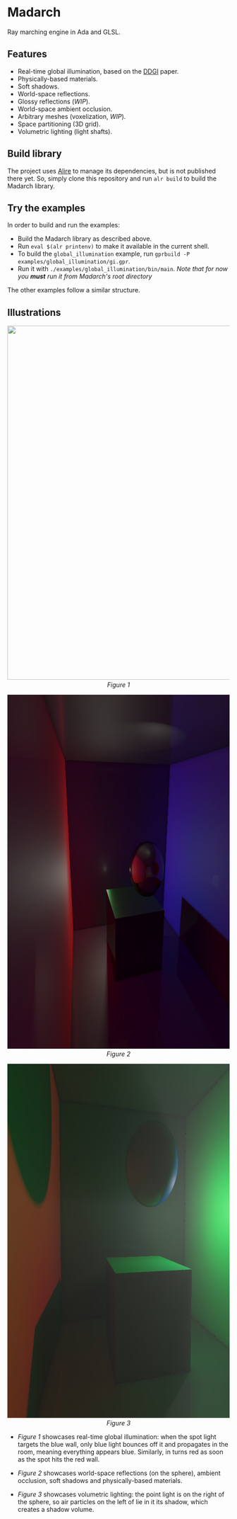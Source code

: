 # Madarch
Ray marching engine in Ada and GLSL.

## Features

- Real-time global illumination, based on the <a href=http://jcgt.org/published/0008/02/01/paper-lowres.pdf>DDGI</a> paper.
- Physically-based materials.
- Soft shadows.
- World-space reflections.
- Glossy reflections (*WIP*).
- World-space ambient occlusion.
- Arbitrary meshes (voxelization, *WIP*).
- Space partitioning (3D grid).
- Volumetric lighting (light shafts).

## Build library

The project uses [Alire](https://alire.ada.dev/) to manage its dependencies, but is not published there yet. So, simply clone this repository and run `alr build` to build the Madarch library.

## Try the examples

In order to build and run the examples:

- Build the Madarch library as described above.
- Run `eval $(alr printenv)` to make it available in the current shell.
- To build the `global_illumination` example, run `gprbuild -P examples/global_illumination/gi.gpr`.
- Run it with `./examples/global_illumination/bin/main`. *Note that for now you **must** run it from Madarch's root directory*

The other examples follow a similar structure.

## Illustrations

<p align="center">
  <img width=800 height=800 src="media/realtime_gi.gif"><br>
  <i>Figure 1</i>
</p>

<p align="center">
  <img width=800 height=800 src="media/room.png"><br>
  <i>Figure 2</i>
</p>

<p align="center">
  <img width=800 height=800 src="media/light_shafts.png"><br>
  <i>Figure 3</i>
</p>

- *Figure 1* showcases real-time global illumination: when the spot light targets the blue wall, only blue light bounces off it and propagates in the room, meaning everything appears blue. Similarly, in turns red as soon as the spot hits the red wall.

- *Figure 2* showcases world-space reflections (on the sphere), ambient occlusion, soft shadows and physically-based materials.

- *Figure 3* showcases volumetric lighting: the point light is on the right of the sphere, so air particles on the left of lie in it its shadow, which creates a shadow volume.
